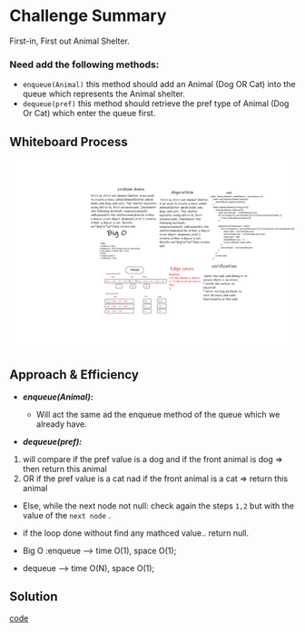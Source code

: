# Challenge Summary
First-in, First out Animal Shelter.
### Need add the following methods:

* `enqueue(Animal)`
  this method should add an Animal (Dog OR Cat) into the queue which represents the Animal shelter.
* `dequeue(pref)`
  this method should retrieve the pref type of Animal (Dog Or Cat) which enter the queue first.

## Whiteboard Process
![Whiteboard](cc12.png)

## Approach & Efficiency
* ***enqueue(Animal):***
    * Will act the same ad  the enqueue method of the queue which we already have.

* ***dequeue(pref):***

1. will compare if the pref value is a dog and if the front animal is dog => then return this animal
2. OR if the pref value is a cat nad if the front animal is a cat => return this animal

* Else, while the next node not null:
  check again the steps `1,2` but with the value of the `next node` .
* if the loop done without find any mathced value.. return null.

* Big O :enqueue --> time O(1), space O(1);
* dequeue --> time O(N), space O(1);

## Solution
[code](../lib/src/main/java/stackAndQueue/AnimalShelter.java)
